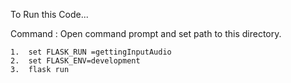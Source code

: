 To Run this Code...

Command :
Open command prompt and set path to this directory.

    1.  set FLASK_RUN =gettingInputAudio
    2.  set FLASK_ENV=development
    3.  flask run
